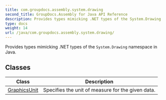 ```yaml
---
title: com.groupdocs.assembly.system.drawing
second_title: GroupDocs.Assembly for Java API Reference
description: Provides types mimicking .NET types of the System.Drawing namespace in Java.
type: docs
weight: 14
url: /java/com.groupdocs.assembly.system.drawing/
---
```


Provides types mimicking .NET types of the `System.Drawing` namespace in Java.


## Classes

| Class | Description |
| --- | --- |
| [GraphicsUnit](../com.groupdocs.assembly.system.drawing/graphicsunit) | Specifies the unit of measure for the given data. |
